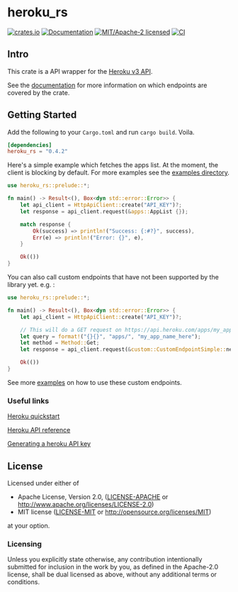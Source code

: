 # heroku_rs

[![crates.io](https://img.shields.io/crates/v/heroku_rs.svg)](https://crates.io/crates/heroku_rs)
[![Documentation](https://docs.rs/heroku_rs/badge.svg)](https://docs.rs/heroku_rs)
[![MIT/Apache-2 licensed](https://img.shields.io/crates/l/heroku_rs.svg)](./LICENSE)
[![CI](https://github.com/bensadiku/heroku_rs/workflows/Heroku/badge.svg)](https://github.com/bensadiku/heroku_rs/actions?query=workflow%3AHerokuCI)

## Intro

This crate is a API wrapper for the [Heroku v3 API](https://devcenter.heroku.com/articles/platform-api-reference/).

See the [documentation](https://github.com/bensadiku/heroku_rs/blob/master/docs/ENDPOINTS.md) for more information on which endpoints are covered by the crate. 

## Getting Started
Add the following to your `Cargo.toml` and run `cargo build`. Voila.

```toml
[dependencies]
heroku_rs = "0.4.2"
```

Here's a simple example which fetches the apps list. At the moment, the client is blocking by default. For more examples see the [examples directory](https://github.com/bensadiku/heroku_rs/tree/master/examples).

```rust
use heroku_rs::prelude::*;

fn main() -> Result<(), Box<dyn std::error::Error>> {
    let api_client = HttpApiClient::create("API_KEY")?;
    let response = api_client.request(&apps::AppList {});

    match response {
        Ok(success) => println!("Success: {:#?}", success),
        Err(e) => println!("Error: {}", e),
    }

    Ok(())
}
```

You can also call custom endpoints that have not been supported by the library yet. e.g. :


```rust
use heroku_rs::prelude::*;

fn main() -> Result<(), Box<dyn std::error::Error>> {
    let api_client = HttpApiClient::create("API_KEY")?;

    // This will do a GET request on https://api.heroku.com/apps/my_app_name_here
    let query = format!("{}{}", "apps/", "my_app_name_here");
    let method = Method::Get;
    let response = api_client.request(&custom::CustomEndpointSimple::new(query, method));

    Ok(())
}    

```

See more [examples](https://github.com/bensadiku/heroku_rs/blob/master/examples/src/custom_examples.rs) on how to use these custom endpoints.

### Useful links

[Heroku quickstart](https://devcenter.heroku.com/articles/platform-api-quickstart) 

[Heroku API reference](https://devcenter.heroku.com/articles/platform-api-reference)

[Generating a heroku API key](https://help.heroku.com/PBGP6IDE/how-should-i-generate-an-api-key-that-allows-me-to-use-the-heroku-platform-api)



## License

Licensed under either of

 * Apache License, Version 2.0, ([LICENSE-APACHE](LICENSE-APACHE) or http://www.apache.org/licenses/LICENSE-2.0)
 * MIT license ([LICENSE-MIT](LICENSE-MIT) or http://opensource.org/licenses/MIT)

at your option.

### Licensing

Unless you explicitly state otherwise, any contribution intentionally submitted
for inclusion in the work by you, as defined in the Apache-2.0 license, shall be
dual licensed as above, without any additional terms or conditions.


